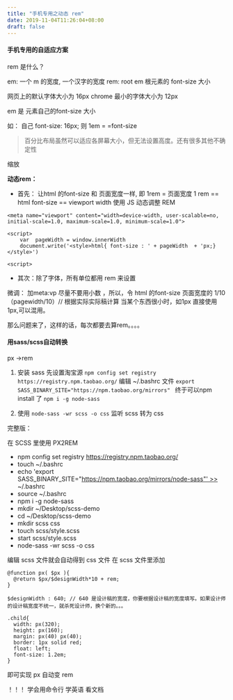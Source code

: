 ```yaml
---
title: "手机专用之动态 rem"
date: 2019-11-04T11:26:04+08:00
draft: false
---
```


#### 手机专用的自适应方案

rem 是什么？

  em:  一个 m 的宽度, 一个汉字的宽度
  rem:  root em  根元素的 font-size 大小
  
  网页上的默认字体大小为 16px
  chrome 最小的字体大小为 12px
  
  em 是 元素自己的font-size 大小

如： 自己 font-size: 16px;
则 1em = =font-size

>百分比布局虽然可以适应各屏幕大小，但无法设置高度。还有很多其他不确定性

缩放

  **动态rem：**

* 首先： 让html 的font-size 和 页面宽度一样, 即 1rem = 页面宽度
1 rem == html font-size == viewport width
使用 JS 动态调整 REM

```
<meta name="viewport" content="width=device-width, user-scalable=no, initial-scale=1.0, maximum-scale=1.0, minimum-scale=1.0">

<script>
    var  pageWidth = window.innerWidth
    document.write('<style>html{ font-size : ' + pageWidth  + 'px;}</style>')

<script>

```

* 其次：除了字体，所有单位都用 rem 来设置

微调：
加meta:vp 
尽量不要用小数 ，所以，令 html 的font-size 页面宽度的 1/10（pagewidth/10）// 根据实际实际稿计算
当某个东西很小时，如1px 直接使用1px,可以混用。

那么问题来了，这样的话，每次都要去算rem。。。。

#### 用sass/scss自动转换
px ->rem

1. 安装 sass
 先设置淘宝源
 `npm config set registry https://registry.npm.taobao.org/`
 编辑 ~/.bashrc 文件
 ` export SASS_BINARY_SITE="https://npm.taobao.org/mirrors"  `
 终于可以npm install 了
 ` npm i -g node-sass `

2. 使用 
`node-sass -wr scss -o css` 
 监听 scss 转为 css

完整版：

在 SCSS 里使用 PX2REM

* npm config set registry https://registry.npm.taobao.org/
* touch ~/.bashrc
* echo 'export SASS_BINARY_SITE="https://npm.taobao.org/mirrors/node-sass"' >> ~/.bashrc
* source ~/.bashrc
* npm i -g node-sass
* mkdir ~/Desktop/scss-demo
* cd ~/Desktop/scss-demo
* mkdir scss css
* touch scss/style.scss
* start scss/style.scss
* node-sass -wr scss -o css


编辑 scss 文件就会自动得到 css 文件
在 scss 文件里添加

```
@function px( $px ){
  @return $px/$designWidth*10 + rem;
}

$designWidth : 640; // 640 是设计稿的宽度，你要根据设计稿的宽度填写。如果设计师的设计稿宽度不统一，就杀死设计师，换个新的。。。

.child{
  width: px(320);
  height: px(160);
  margin: px(40) px(40);
  border: 1px solid red;
  float: left;
  font-size: 1.2em;
}
```
即可实现 px 自动变 rem

！！！ 
学会用命令行
学英语
看文档